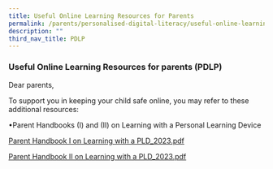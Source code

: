 ```yaml
---
title: Useful Online Learning Resources for Parents
permalink: /parents/personalised-digital-literacy/useful-online-learning-resources-for-parents/
description: ""
third_nav_title: PDLP
---
```


### Useful Online Learning Resources for parents (PDLP)

  

Dear parents,

To support you in keeping your child safe online, you may refer to these additional resources:  

 •Parent Handbooks (I) and (II) on Learning with a Personal Learning Device

[Parent Handbook I on Learning with a PLD_2023.pdf](/files/Parents/PDLP/2023/Parent%20Handbook%20I%20on%20Learning%20with%20a%20PLD_2023.pdf)

[Parent Handbook II on Learning with a PLD_2023.pdf](/files/Parents/PDLP/2023/Parent%20Handbook%20II%20on%20Learning%20with%20a%20PLD_2023.pdf)


